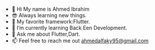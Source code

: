 - 👋 Hi My name is Ahmed Ibrahim
- 😎 Always learning new things.
- 💙 My favorite framework:Flutter.
- 🌱 I’m currently learning Back Een Development.
- 💬 Ask me about Flutter,Dart.
- 📫 Feel free to reach me out ahmedalfaky95@gmail.com

